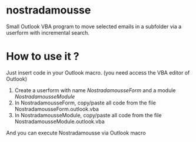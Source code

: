 # nostradamousse
Small Outlook VBA program to move selected emails in a subfolder via a userform with incremental search.

# How to use it ?

Just insert code in your Outlook macro. (you need access the VBA editor of Outlook)

1. Create a userform with name *NostradamousseForm* and a module *NostradamousseModule*
2. In NostradamousseForm, copy/paste all code from the file NostradamousseForm.outlook.vba
3. In NostradamousseModule, copy/paste all code from the file NostradamousseModule.outlook.vba

And you can execute Nostradamousse via Outlook macro

